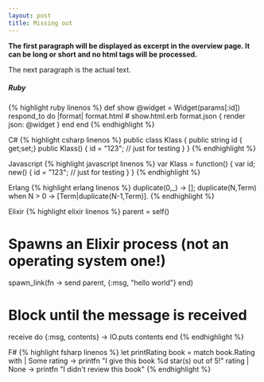 ```yaml
---
layout: post
title: Missing out
---
```


**The first paragraph will be displayed as excerpt in the overview page. It can be long or short and no html tags will be processed.**

The next paragraph is the actual text.

<!-- https://gist.github.com/StephanHoyer/91d8175507fcae8fb31a
{% gist StephanHoyer/91d8175507fcae8fb31a %} -->

##### Ruby
{% highlight ruby linenos %}
def show
  @widget = Widget(params[:id])
  respond_to do |format|
    format.html # show.html.erb
    format.json { render json: @widget }
  end
end
{% endhighlight %}

C#
{% highlight csharp linenos %}
public class Klass
{
  public string id { get;set;}
  public Klass()
  {
    id = "123"; // just for testing
  }
}
{% endhighlight %}

Javascript
{% highlight javascript linenos %}
var Klass = function() {
  var id;
  new() {
    id = "123"; // just for testing
  }
}
{% endhighlight %}

Erlang
{% highlight erlang linenos %}
duplicate(0,_) ->
  [];
duplicate(N,Term) when N > 0 ->
  [Term|duplicate(N-1,Term)].
{% endhighlight %}

Elixir
{% highlight elixir linenos %}
parent = self()

# Spawns an Elixir process (not an operating system one!)
spawn_link(fn ->
  send parent, {:msg, "hello world"}
end)

# Block until the message is received
receive do
  {:msg, contents} -> IO.puts contents
end
{% endhighlight %}

F#
{% highlight fsharp linenos %}
let printRating book =
  match book.Rating with
  | Some rating ->
    printfn "I give this book %d star(s) out of 5!" rating
  | None -> printfn "I didn't review this book"
{% endhighlight %}
